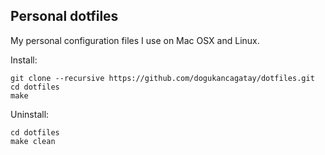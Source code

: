 ## Personal dotfiles

My personal configuration files I use on Mac OSX and Linux.

Install:

    git clone --recursive https://github.com/dogukancagatay/dotfiles.git
    cd dotfiles
    make

Uninstall:

    cd dotfiles
    make clean
